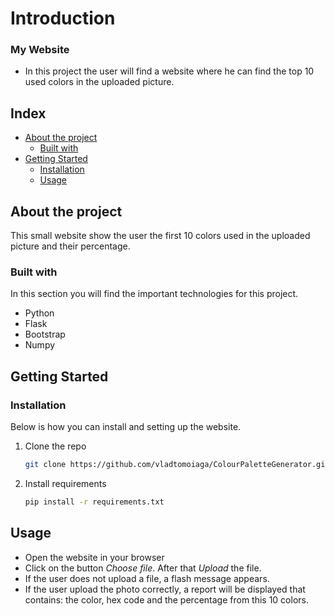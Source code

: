 # Introduction
### My Website

- In this project the user will find a website where he can find the top 10 used colors in the uploaded picture.

## Index

- [About the project](#about-the-project)
  - [Built with](#built-with)
- [Getting Started](#getting-started)
  - [Installation](#installation)
  - [Usage](#usage)


<!-- ABOUT THE PROJECT -->
## About the project

This small website show the user the first 10 colors used in the uploaded picture and their percentage.



### Built with

In this section you will find the important technologies for this project.

* Python
* Flask
* Bootstrap
* Numpy



<!-- GETTING STARTED -->
## Getting Started

### Installation

Below is how you can install and setting up the website.


1. Clone the repo
   ```sh
   git clone https://github.com/vladtomoiaga/ColourPaletteGenerator.git
   ```
2. Install requirements
   ```sh
   pip install -r requirements.txt
   ```



<!-- USAGE EXAMPLES -->
## Usage

* Open the website in your browser
* Click on the button _Choose file_. After that _Upload_ the file. 
* If the user does not upload a file, a flash message appears.
* If the user upload the photo correctly, a report will be displayed that contains: the color, hex code and the percentage from this 10 colors.
